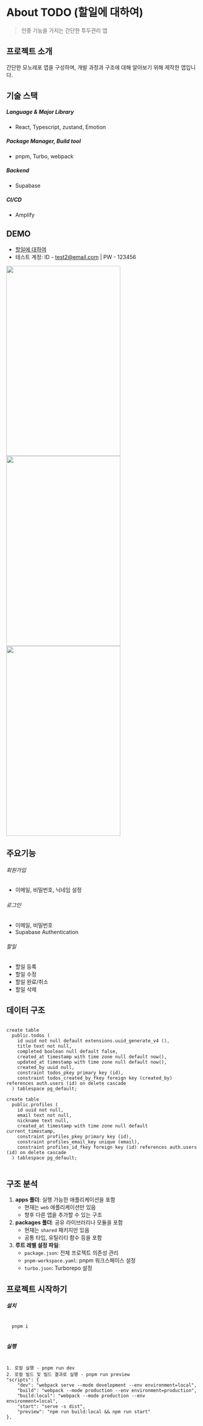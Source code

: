 # About TODO (할일에 대하여)
> 인증 기능을 가지는 간단한 투두관리 앱

## 프로젝트 소개
간단한 모노레포 앱을 구성하며, 개발 과정과 구조에 대해 알아보기 위해 제작한 앱입니다.


## 기술 스택
##### Language & Major Library
- React, Typescript, zustand, Emotion
#####  Package Manager, Build tool
- pnpm, Turbo, webpack
##### Backend
- Supabase
##### CI/CD
- Amplify

## DEMO 
- [할일에 대하여](https://main.d38wyme95zjr0p.amplifyapp.com/)
- 테스트 계정: ID - test2@email.com | PW - 123456
<img src="https://github.com/user-attachments/assets/27d1f02f-c2fa-4c7a-83e0-2005134219ce" width="300" height="500"/>
<img src="https://github.com/user-attachments/assets/c4ad6cb4-e6bd-4bfb-b99b-664eb7cacd36" width="300" height="500"/>
<img src="https://github.com/user-attachments/assets/16c743fa-fcbb-4f8b-9f66-5ac115c692c0" width="300" height="500"/>

## 주요기능
###### 회원가입
- 이메일, 비밀번호, 닉네임 설정

###### 로그인
- 이메일, 비밀번호
- Supabase Authentication
  
###### 할일
- 할일 등록
- 할일 수정
- 할일 완료/취소
- 할일 삭제
  

  
## 데이터 구조
<pre>
<code>
create table
  public.todos (
    id uuid not null default extensions.uuid_generate_v4 (),
    title text not null,
    completed boolean null default false,
    created_at timestamp with time zone null default now(),
    updated_at timestamp with time zone null default now(),
    created_by uuid null,
    constraint todos_pkey primary key (id),
    constraint todos_created_by_fkey foreign key (created_by) references auth.users (id) on delete cascade
  ) tablespace pg_default;

create table
  public.profiles (
    id uuid not null,
    email text not null,
    nickname text null,
    created_at timestamp with time zone null default current_timestamp,
    constraint profiles_pkey primary key (id),
    constraint profiles_email_key unique (email),
    constraint profiles_id_fkey foreign key (id) references auth.users (id) on delete cascade
  ) tablespace pg_default;
</code>
</pre>

## 구조 분석
1. **apps 폴더**: 실행 가능한 애플리케이션을 포함
    - 현재는 `web` 애플리케이션만 있음
    - 향후 다른 앱을 추가할 수 있는 구조
2. **packages 폴더**: 공유 라이브러리나 모듈을 포함
    - 현재는 `shared` 패키지만 있음
    - 공통 타입, 유틸리티 함수 등을 포함
3. **루트 레벨 설정 파일**:
    - `package.json`: 전체 프로젝트 의존성 관리
    - `pnpm-workspace.yaml`: pnpm 워크스페이스 설정
    - `turbo.json`: Turborepo 설정

## 프로젝트 시작하기
##### 설치
<pre>
<code>
  pnpm i
</code>
</pre>

##### 실행
<pre>
<code>
1. 로컬 실행 - pnpm run dev
2. 로컬 빌드 및 빌드 결과로 실행 - pnpm run preview
"scripts": {
    "dev": "webpack serve --mode development --env environment=local",
    "build": "webpack --mode production --env environment=production",
    "build:local": "webpack --mode production --env environment=local",
    "start": "serve -s dist",
    "preview": "npm run build:local && npm run start"
},
</code>
</pre>


